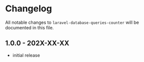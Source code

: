 # Changelog

All notable changes to `laravel-database-queries-counter` will be documented in this file.

## 1.0.0 - 202X-XX-XX

- initial release

